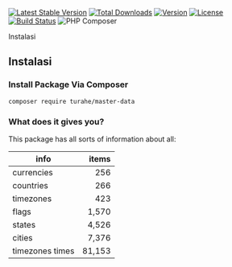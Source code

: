 [![Latest Stable Version](https://poser.pugx.org/turahe/master-data/v)](//packagist.org/packages/turahe/master-data)
[![Total Downloads](https://poser.pugx.org/turahe/master-data/downloads)](//packagist.org/packages/turahe/master-data)
[![Version](https://poser.pugx.org/turahe/master-data/version)](//packagist.org/packages/turahe/master-data)
[![License](https://poser.pugx.org/turahe/master-data/license)](//packagist.org/packages/turahe/master-data)
[![Build Status](https://travis-ci.org/turahe/master-data.svg?branch=master)](https://travis-ci.org/turahe/master-data)
![PHP Composer](https://github.com/turahe/master-data/workflows/PHP%20Composer/badge.svg)



Instalasi

## Instalasi

### Install Package Via Composer

```
composer require turahe/master-data
```

### What does it gives you?

This package has all sorts of information about all:

| info            | items |
------------------|-------:|
| currencies      | 256   |
| countries       | 266   |
| timezones       | 423   |
| flags           | 1,570  |
| states          | 4,526  |
| cities          | 7,376  |
| timezones times | 81,153 |
